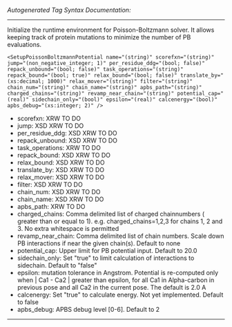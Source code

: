 _Autogenerated Tag Syntax Documentation:_

---
Initialize the runtime environment for Poisson-Boltzmann solver. It allows keeping track of protein mutations to minimize the number of PB evaluations.

```
<SetupPoissonBoltzmannPotential name="(string)" scorefxn="(string)" jump="(non_negative_integer; 1)" per_residue_ddg="(bool; false)" repack_unbound="(bool; false)" task_operations="(string)" repack_bound="(bool; true)" relax_bound="(bool; false)" translate_by="(xs:decimal; 1000)" relax_mover="(string)" filter="(string)" chain_num="(string)" chain_name="(string)" apbs_path="(string)" charged_chains="(string)" revamp_near_chain="(string)" potential_cap="(real)" sidechain_only="(bool)" epsilon="(real)" calcenergy="(bool)" apbs_debug="(xs:integer; 2)" />
```

-   scorefxn: XRW TO DO
-   jump: XSD XRW TO DO
-   per_residue_ddg: XSD XRW TO DO
-   repack_unbound: XSD XRW TO DO
-   task_operations: XRW TO DO
-   repack_bound: XSD XRW TO DO
-   relax_bound: XSD XRW TO DO
-   translate_by: XSD XRW TO DO
-   relax_mover: XSD XRW TO DO
-   filter: XSD XRW TO DO
-   chain_num: XSD XRW TO DO
-   chain_name: XSD XRW TO DO
-   apbs_path: XRW TO DO
-   charged_chains: Comma delimited list of charged chainnumbers ( greater than or equal to 1). e.g. charged_chains=1,2,3 for chains 1, 2 and 3. No extra whitespace is permitted
-   revamp_near_chain: Comma delimited list of chain numbers. Scale down PB interactions if near the given chain(s). Default to none
-   potential_cap: Upper limit for PB potential input. Default to 20.0
-   sidechain_only: Set "true" to limit calculation of interactions to sidechain. Default to "false"
-   epsilon: mutation tolerance in Angstrom. Potential is re-computed only when | Ca1 - Ca2 | greater than epsilon, for all Ca1 in Alpha-carbon in previous pose and all Ca2 in the current pose. The default is 2.0 A
-   calcenergy: Set "true" to calculate energy. Not yet implemented. Default to false
-   apbs_debug: APBS debug level [0-6]. Default to 2

---
